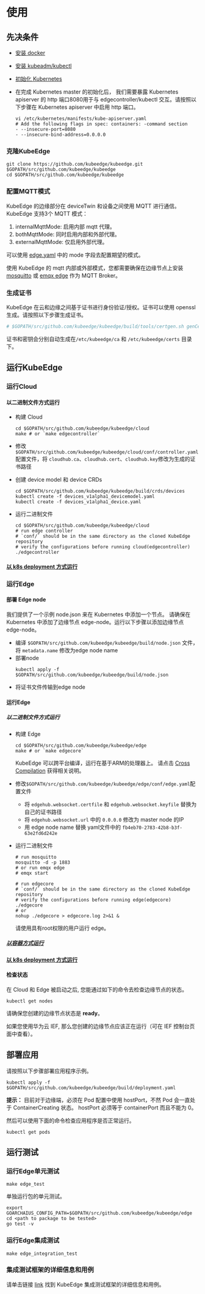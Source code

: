 # 使用

## 先决条件
+ [安装 docker](https://docs.docker.com/install/)
+ [安装 kubeadm/kubectl](https://kubernetes.io/docs/setup/independent/install-kubeadm/)
+ [初始化 Kubernetes](https://kubernetes.io/docs/setup/independent/create-cluster-kubeadm/)
+ 在完成 Kubernetes master 的初始化后， 我们需要暴露 Kubernetes apiserver 的 http 端口8080用于与 edgecontroller/kubectl 交互。请按照以下步骤在 Kubernetes apiserver 中启用 http 端口。

    ```shell
    vi /etc/kubernetes/manifests/kube-apiserver.yaml
    # Add the following flags in spec: containers: -command section
    - --insecure-port=8080
    - --insecure-bind-address=0.0.0.0
    ```

### 克隆KubeEdge

```shell
git clone https://github.com/kubeedge/kubeedge.git $GOPATH/src/github.com/kubeedge/kubeedge
cd $GOPATH/src/github.com/kubeedge/kubeedge
```

### 配置MQTT模式
KubeEdge 的边缘部分在 deviceTwin 和设备之间使用 MQTT 进行通信。KubeEdge 支持3个 MQTT 模式：
1) internalMqttMode: 启用内部  mqtt 代理。
2) bothMqttMode: 同时启用内部和外部代理。
3) externalMqttMode: 仅启用外部代理。

可以使用 [edge.yaml](https://github.com/kubeedge/kubeedge/blob/master/edge/conf/edge.yaml#L4) 中的 mode 字段去配置期望的模式。

使用 KubeEdge 的 mqtt 内部或外部模式，您都需要确保在边缘节点上安装 [mosquitto](https://mosquitto.org/) 或 [emqx edge](https://www.emqx.io/downloads/edge) 作为 MQTT Broker。

### 生成证书

KubeEdge 在云和边缘之间基于证书进行身份验证/授权。证书可以使用 openssl 生成。请按照以下步骤生成证书。

```bash
# $GOPATH/src/github.com/kubeedge/kubeedge/build/tools/certgen.sh genCertAndKey edge
```

证书和密钥会分别自动生成在`/etc/kubeedge/ca` 和 `/etc/kubeedge/certs` 
目录下。

## 运行KubeEdge

### 运行Cloud

#### 以二进制文件方式运行

+ 构建 Cloud

  ```shell
  cd $GOPATH/src/github.com/kubeedge/kubeedge/cloud
  make # or `make edgecontroller`
  ```

+ 修改 `$GOPATH/src/github.com/kubeedge/kubeedge/cloud/conf/controller.yaml` 配置文件，将 `cloudhub.ca`、`cloudhub.cert`、`cloudhub.key`修改为生成的证书路径

+ 创建 device model 和 device CRDs
    ```shell
    cd $GOPATH/src/github.com/kubeedge/kubeedge/build/crds/devices
    kubectl create -f devices_v1alpha1_devicemodel.yaml
    kubectl create -f devices_v1alpha1_device.yaml
    ```

+ 运行二进制文件
  ```shell
  cd $GOPATH/src/github.com/kubeedge/kubeedge/cloud
  # run edge controller
  # `conf/` should be in the same directory as the cloned KubeEdge repository
  # verify the configurations before running cloud(edgecontroller)
  ./edgecontroller
  ```

#### [以 k8s deployment 方式运行](../../build/cloud/README_zh.md)

### 运行Edge

#### 部署 Edge node
我们提供了一个示例 node.json 来在 Kubernetes 中添加一个节点。
请确保在 Kubernetes 中添加了边缘节点 edge-node。运行以下步骤以添加边缘节点 edge-node。

+ 编译 `$GOPATH/src/github.com/kubeedge/kubeedge/build/node.json` 文件，将 `metadata.name` 修改为edge node name
+ 部署node
    ```shell
    kubectl apply -f $GOPATH/src/github.com/kubeedge/kubeedge/build/node.json
    ```
+ 将证书文件传输到edge node

#### 运行Edge

##### 以二进制文件方式运行

+ 构建 Edge

  ```shell
  cd $GOPATH/src/github.com/kubeedge/kubeedge/edge
  make # or `make edgecore`
  ```

  KubeEdge 可以跨平台编译，运行在基于ARM的处理器上。
  请点击 [Cross Compilation](../setup/cross-compilation.md) 获得相关说明。

+ 修改`$GOPATH/src/github.com/kubeedge/kubeedge/edge/conf/edge.yaml`配置文件
  + 将 `edgehub.websocket.certfile` 和 `edgehub.websocket.keyfile` 替换为自己的证书路径
  + 将 `edgehub.websocket.url` 中的 `0.0.0.0` 修改为 master node 的IP
  + 用 edge node name 替换 yaml文件中的 `fb4eb70-2783-42b8-b3f-63e2fd6d242e`

+ 运行二进制文件
  ```shell
  # run mosquitto
  mosquitto -d -p 1883
  # or run emqx edge
  # emqx start
  
  # run edgecore
  # `conf/` should be in the same directory as the cloned KubeEdge repository
  # verify the configurations before running edge(edgecore)
  ./edgecore
  # or
  nohup ./edgecore > edgecore.log 2>&1 &
  ```

  请使用具有root权限的用户运行 edge。

##### [以容器方式运行](../../build/edge/README_zh.md)

#### [以 k8s deployment 方式运行](../../build/edge/kubernetes/README_zh.md)

#### 检查状态
在 Cloud 和 Edge 被启动之后, 您能通过如下的命令去检查边缘节点的状态。

```shell
kubectl get nodes
```

请确保您创建的边缘节点状态是 **ready**。

如果您使用华为云 IEF, 那么您创建的边缘节点应该正在运行（可在 IEF 控制台页面中查看）。

## 部署应用

请按照以下步骤部署应用程序示例。

```shell
kubectl apply -f $GOPATH/src/github.com/kubeedge/kubeedge/build/deployment.yaml
```

**提示：** 目前对于边缘端，必须在 Pod 配置中使用 hostPort，不然 Pod 会一直处于 ContainerCreating 状态。 hostPort 必须等于 containerPort 而且不能为 0。

然后可以使用下面的命令检查应用程序是否正常运行。

```shell
kubectl get pods
```

## 运行测试

### 运行Edge单元测试

 ```shell
 make edge_test
 ```

 单独运行包的单元测试。

 ```shell
 export GOARCHAIUS_CONFIG_PATH=$GOPATH/src/github.com/kubeedge/kubeedge/edge
 cd <path to package to be tested>
 go test -v
 ```

### 运行Edge集成测试

```shell
make edge_integration_test
```

### 集成测试框架的详细信息和用例

请单击链接 [link](https://github.com/kubeedge/kubeedge/tree/master/edge/test/integration) 找到 KubeEdge 集成测试框架的详细信息和用例。

